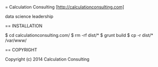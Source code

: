 = Calculation Consulting [http://calculationconsulting.com]

data science leadership

== INSTALLATION

 $ cd calculationconsulting.com/
 $ rm -rf dist/*
 $ grunt build
 $ cp -r dist/* /var/www/

== COPYRIGHT

Copyright (c) 2014 Calculation Consulting
